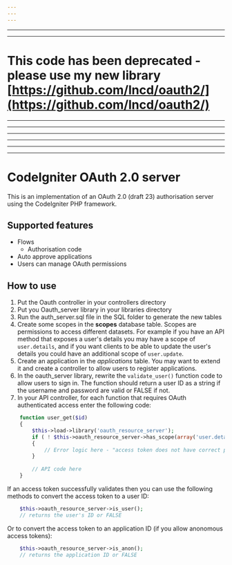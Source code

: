 ```yaml
---
---
---
```

---
---

# This code has been deprecated - please use my new library [https://github.com/lncd/oauth2/](https://github.com/lncd/oauth2/)

---
---
---
---
---
---




# CodeIgniter OAuth 2.0 server

This is an implementation of an OAuth 2.0 (draft 23) authorisation server using the CodeIgniter PHP framework.

## Supported features

* Flows
	* Authorisation code
* Auto approve applications
* Users can manage OAuth permissions


## How to use

1. Put the Oauth controller in your controllers directory
2. Put you Oauth_server library in your libraries directory
3. Run the auth_server.sql file in the SQL folder to generate the new tables
4. Create some scopes in the __scopes__ database table. Scopes are permissions to access different datasets. For example if you have an API method that exposes a user's details you may have a scope of `user.details`, and if you want clients to be able to update the user's details you could have an additional scope of `user.update`.
5. Create an application in the _applications_ table. You may want to extend it and create a controller to allow users to register applications.
6. In the oauth_server library, rewrite the `validate_user()` function code to allow users to sign in. The function should return a user ID as a string if the username and password are valid or FALSE if not.
7. In your API controller, for each function that requires OAuth authenticated access enter the following code:

```php  
	function user_get($id)
	{
		$this->load->library('oauth_resource_server');
		if ( ! $this->oauth_resource_server->has_scope(array('user.details', 'another.scope')))
		{
			// Error logic here - "access token does not have correct permission to user this API method"
		}
	
		// API code here
	}
```

If an access token successfully validates then you can use the following methods to convert the access token to a user ID:

```php
	$this->oauth_resource_server->is_user();
	// returns the user's ID or FALSE
```

Or to convert the access token to an application ID (if you allow anonomous access tokens):

```php
	$this->oauth_resource_server->is_anon();
	// returns the application ID or FALSE
```

